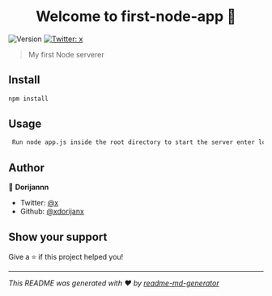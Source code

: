 <h1 align="center">Welcome to first-node-app 👋</h1>
<p>
  <img alt="Version" src="https://img.shields.io/npm/v/first-node-app.svg">
  <a href="https://twitter.com/x">
    <img alt="Twitter: x" src="https://img.shields.io/twitter/follow/x.svg?style=social" target="_blank" />
  </a>
</p>

> My first Node serverer

## Install

```sh
npm install
```

## Usage

```sh
 Run node app.js inside the root directory to start the server enter localhost:3000 in the url and type some text inside the inputd
```

## Author

👤 **Dorijannn**

* Twitter: [@x](https://twitter.com/x)
* Github: [@xdorijanx](https://github.com/xdorijanx)

## Show your support

Give a ⭐️ if this project helped you!

***
_This README was generated with ❤️ by [readme-md-generator](https://github.com/kefranabg/readme-md-generator)_